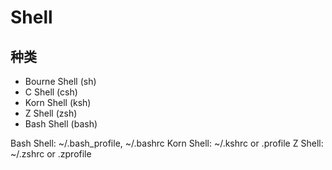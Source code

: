 # Shell

## 种类
- Bourne Shell (sh)
- C Shell (csh)
- Korn Shell (ksh)
- Z Shell (zsh)
- Bash Shell (bash)

Bash Shell: ~/.bash_profile, ~/.bashrc
Korn Shell: ~/.kshrc or .profile
Z Shell: ~/.zshrc or .zprofile